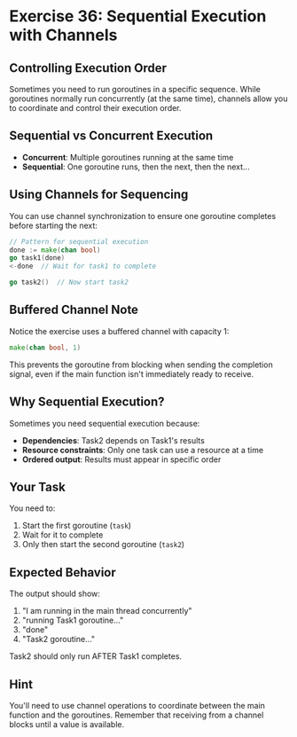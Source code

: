 # Exercise 36: Sequential Execution with Channels

## Controlling Execution Order

Sometimes you need to run goroutines in a specific sequence. While goroutines normally run concurrently (at the same time), channels allow you to coordinate and control their execution order.

## Sequential vs Concurrent Execution

- **Concurrent**: Multiple goroutines running at the same time
- **Sequential**: One goroutine runs, then the next, then the next...

## Using Channels for Sequencing

You can use channel synchronization to ensure one goroutine completes before starting the next:

```go
// Pattern for sequential execution
done := make(chan bool)
go task1(done)
<-done  // Wait for task1 to complete

go task2()  // Now start task2
```

## Buffered Channel Note

Notice the exercise uses a buffered channel with capacity 1:
```go
make(chan bool, 1)
```

This prevents the goroutine from blocking when sending the completion signal, even if the main function isn't immediately ready to receive.

## Why Sequential Execution?

Sometimes you need sequential execution because:
- **Dependencies**: Task2 depends on Task1's results
- **Resource constraints**: Only one task can use a resource at a time
- **Ordered output**: Results must appear in specific order

## Your Task

You need to:
1. Start the first goroutine (`task`)
2. Wait for it to complete
3. Only then start the second goroutine (`task2`)

## Expected Behavior

The output should show:
1. "I am running in the main thread concurrently"
2. "running Task1 goroutine..."
3. "done"
4. "Task2 goroutine..."

Task2 should only run AFTER Task1 completes.

## Hint

You'll need to use channel operations to coordinate between the main function and the goroutines. Remember that receiving from a channel blocks until a value is available.
